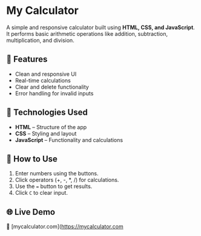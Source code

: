 
# My Calculator  

A simple and responsive calculator built using **HTML, CSS, and JavaScript**. It performs basic arithmetic operations like addition, subtraction, multiplication, and division.  

## 🚀 Features  
- Clean and responsive UI  
- Real-time calculations  
- Clear and delete functionality  
- Error handling for invalid inputs  

## 📌 Technologies Used  
- **HTML** – Structure of the app  
- **CSS** – Styling and layout  
- **JavaScript** – Functionality and calculations  

## 🔧 How to Use  
1. Enter numbers using the buttons.  
2. Click operators (+, -, *, /) for calculations.  
3. Use the `=` button to get results.  
4. Click `C` to clear input.  

## 🌐 Live Demo  
🔗 [mycalculator.com](https://mycalculator.com
